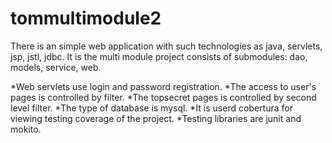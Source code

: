 # tommultimodule2
There is an simple web application with such technologies as java, servlets, jsp, jstl, jdbc.
It is the multi module project consists of submodules: dao, models, service, web.

*Web servlets use login and password registration.
*The access to user's pages is controlled by filter.
*The topsecret pages is controlled by second level filter.
*The type of database is mysql.
*It is userd cobertura for viewing testing coverage of the project.
*Testing libraries are junit and mokito.

